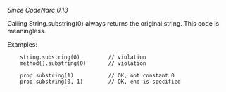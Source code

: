 *Since CodeNarc 0.13*

Calling String.substring(0) always returns the original string. This
code is meaningless.

Examples:

``` 
    string.substring(0)         // violation
    method().substring(0)       // violation

    prop.substring(1)           // OK, not constant 0
    prop.substring(0, 1)        // OK, end is specified
```
